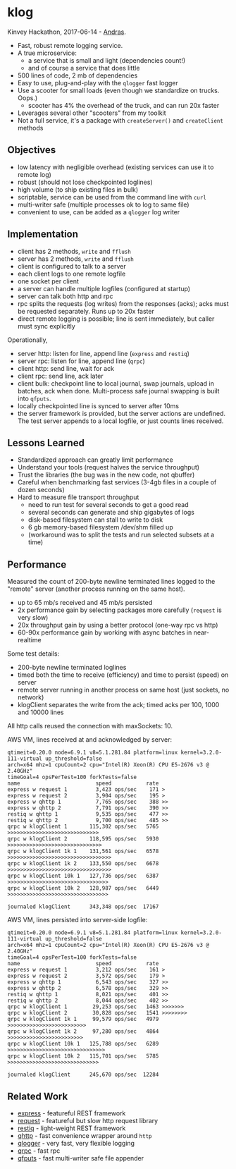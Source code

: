 klog
====
Kinvey Hackathon, 2017-06-14 - [Andras](https://npmjs.com/~andrasq).

* Fast, robust remote logging service.
* A true microservice:
  - a service that is small and light (dependencies count!)
  - and of course a service that does little
* 500 lines of code, 2 mb of dependencies
* Easy to use, plug-and-play with the `qlogger` fast logger
* Use a scooter for small loads (even though we standardize on trucks.  Oops.)
  - scooter has 4% the overhead of the truck, and can run 20x faster
* Leverages several other "scooters" from my toolkit
* Not a full service, it's a package with `createServer()` and `createClient` methods

Objectives
----------

* low latency with negligible overhead (existing services can use it to remote log)
* robust (should not lose checkpointed loglines)
* high volume (to ship existing files in bulk)
* scriptable, service can be used from the command line with `curl`
* multi-writer safe (multiple processes ok to log to same file)
* convenient to use, can be added as a `qlogger` log writer

Implementation
--------------

* client has 2 methods, `write` and `fflush`
* server has 2 methods, `write` and `fflush`
* client is configured to talk to a server
* each client logs to one remote logfile
* one socket per client
* a server can handle multiple logfiles (configured at startup)
* server can talk both http and rpc
* rpc splits the requests (log writes) from the responses (acks);
  acks must be requested separately.  Runs up to 20x faster
* direct remote logging is possible; line is sent immediately, but
  caller must sync explicitly

Operationally,

* server http: listen for line, append line (`express` and `restiq`)
* server rpc: listen for line, append line (`qrpc`)
* client http: send line, wait for ack
* client rpc: send line, ack later
* client bulk: checkpoint line to local journal, swap journals, upload in batches,
  ack when done.  Multi-process safe journal swapping is built into `qfputs`.
* locally checkpointed line is synced to server after 10ms
* the server framework is provided, but the server actions are undefined.
  The test server appends to a local logfile, or just counts lines received.

Lessons Learned
---------------

* Standardized approach can greatly limit performance
* Understand your tools (request halves the service throughput)
* Trust the libraries (the bug was in the new code, not qbuffer)
* Careful when benchmarking fast services (3-4gb files in a couple of dozen seconds)
* Hard to measure file transport throughput
  - need to run test for several seconds to get a good read
  - several seconds can generate and ship gigabytes of logs
  - disk-based filesystem can stall to write to disk
  - 6 gb memory-based filesystem /dev/shm filled up
  - (workaround was to split the tests and run selected subsets at a time)

Performance
-----------

Measured the count of 200-byte newline terminated lines logged to the "remote"
server (another process running on the same host).

* up to 65 mb/s received and 45 mb/s persisted
* 2x performance gain by selecting packages more carefully (`request` is very slow)
* 20x throughput gain by using a better protocol (one-way rpc vs http)
* 60-90x performance gain by working with async batches in near-realtime

Some test details:

* 200-byte newline terminated loglines
* timed both the time to receive (efficiency) and time to persist (speed) on server
* remote server running in another process on same host (just sockets, no network)
* klogClient separates the write from the ack; timed acks per 100, 1000 and 10000 lines

All http calls reused the connection with maxSockets: 10.

AWS VM, lines received at and acknowledged by server:

    qtimeit=0.20.0 node=6.9.1 v8=5.1.281.84 platform=linux kernel=3.2.0-111-virtual up_threshold=false
    arch=x64 mhz=1 cpuCount=2 cpu="Intel(R) Xeon(R) CPU E5-2676 v3 @ 2.40GHz"
    timeGoal=4 opsPerTest=100 forkTests=false
    name                        speed           rate
    express w request 1         3,423 ops/sec    171 >
    express w request 2         3,904 ops/sec    195 >
    express w qhttp 1           7,765 ops/sec    388 >>
    express w qhttp 2           7,791 ops/sec    390 >>
    restiq w qhttp 1            9,535 ops/sec    477 >>
    restiq w qhttp 2            9,700 ops/sec    485 >>
    qrpc w klogClient 1       115,302 ops/sec   5765 >>>>>>>>>>>>>>>>>>>>>>>>>>>>>
    qrpc w klogClient 2       118,595 ops/sec   5930 >>>>>>>>>>>>>>>>>>>>>>>>>>>>>>
    qrpc w klogClient 1k 1    131,561 ops/sec   6578 >>>>>>>>>>>>>>>>>>>>>>>>>>>>>>>>>
    qrpc w klogClient 1k 2    133,550 ops/sec   6678 >>>>>>>>>>>>>>>>>>>>>>>>>>>>>>>>>
    qrpc w klogClient 10k 1   127,736 ops/sec   6387 >>>>>>>>>>>>>>>>>>>>>>>>>>>>>>>>
    qrpc w klogClient 10k 2   128,987 ops/sec   6449 >>>>>>>>>>>>>>>>>>>>>>>>>>>>>>>>

    journaled klogClient      343,348 ops/sec  17167

AWS VM, lines persisted into server-side logfile:

    qtimeit=0.20.0 node=6.9.1 v8=5.1.281.84 platform=linux kernel=3.2.0-111-virtual up_threshold=false
    arch=x64 mhz=1 cpuCount=2 cpu="Intel(R) Xeon(R) CPU E5-2676 v3 @ 2.40GHz"
    timeGoal=4 opsPerTest=100 forkTests=false
    name                        speed           rate
    express w request 1         3,212 ops/sec    161 >
    express w request 2         3,572 ops/sec    179 >
    express w qhttp 1           6,543 ops/sec    327 >>
    express w qhttp 2           6,578 ops/sec    329 >>
    restiq w qhttp 1            8,021 ops/sec    401 >>
    restiq w qhttp 2            8,044 ops/sec    402 >>
    qrpc w klogClient 1        29,253 ops/sec   1463 >>>>>>>
    qrpc w klogClient 2        30,828 ops/sec   1541 >>>>>>>>
    qrpc w klogClient 1k 1     99,579 ops/sec   4979 >>>>>>>>>>>>>>>>>>>>>>>>>
    qrpc w klogClient 1k 2     97,280 ops/sec   4864 >>>>>>>>>>>>>>>>>>>>>>>>
    qrpc w klogClient 10k 1   125,788 ops/sec   6289 >>>>>>>>>>>>>>>>>>>>>>>>>>>>>>>
    qrpc w klogClient 10k 2   115,701 ops/sec   5785 >>>>>>>>>>>>>>>>>>>>>>>>>>>>>

    journaled klogClient      245,670 ops/sec  12284


Related Work
------------

- [express](https://npmjs.com/package/express) - featureful REST framework
- [request](https://npmjs.com/package/request) - featureful but slow http request library
- [restiq](https://npmjs.com/package/restiq) - light-weight REST framework
- [qhttp](https://npmjs.com/package/qhttp) - fast convenience wrapper around `http`
- [qlogger](https://npmjs.com/package/qlogger) - very fast, very flexible logging
- [qrpc](https://npmjs.com/package/qrpc) - fast rpc
- [qfputs](https://npmjs.com/package/qfputs) - fast multi-writer safe file appender
